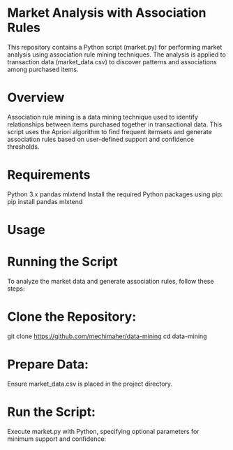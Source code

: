 # Market Analysis with Association Rules
This repository contains a Python script (market.py) for performing market analysis using association rule mining techniques. The analysis is applied to transaction data (market_data.csv) to discover patterns and associations among purchased items.
# Overview
Association rule mining is a data mining technique used to identify relationships between items purchased together in transactional data. This script uses the Apriori algorithm to find frequent itemsets and generate association rules based on user-defined support and confidence thresholds.

# Requirements
Python 3.x
pandas
mlxtend
Install the required Python packages using pip:
pip install pandas mlxtend
# Usage
# Running the Script
To analyze the market data and generate association rules, follow these steps:

# Clone the Repository:
git clone https://github.com/mechimaher/data-mining
cd data-mining
# Prepare Data:

Ensure market_data.csv is placed in the project directory.

# Run the Script:

Execute market.py with Python, specifying optional parameters for minimum support and confidence:

